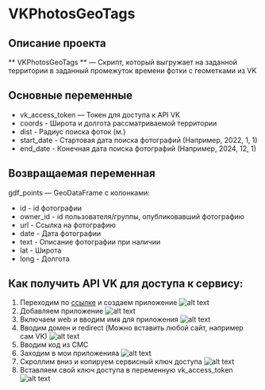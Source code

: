 # VKPhotosGeoTags

## Описание проекта
** VKPhotosGeoTags ** — Скрипт, который выгружает на заданной территории в заданный промежуток времени фотки с геометками из VK

## Основные переменные
- vk_access_token — Токен для доступа к API VK
- coords - Широта и долгота рассматриваемой территории
- dist - Радиус поиска фоток (м.)
- start_date - Стартовая дата поиска фотографий (Например, 2022, 1, 1)
- end_date - Конечная дата поиска фотографий (Например, 2024, 12, 1)

## Возвращаемая переменная
gdf_points — GeoDataFrame с колонками:
- id - id фотографии
- owner_id - id пользователя/группы, опубликовавший фотографию
- url - Ссылка на фотографию
- date - Дата фотографии
- text - Описание фотографии при наличии
- lat - Широта
- long - Долгота

## Как получить API VK для доступа к сервису:
1. Переходим по [ссылке](https://id.vk.com/about/business/go/docs/ru/vkid/latest/vk-id/connection/create-application) и создаем приложение
![alt text](https://github.com/rstsluv/VKPhotoGeoTagsScrapper/images/1.jpg?raw=true)
2. Добавляем приложение
![alt text](https://github.com/rstsluv/VKPhotoGeoTagsScrapper/images/2.jpg?raw=true)
3. Включаем web и вводим имя для приложения
![alt text](https://github.com/rstsluv/VKPhotoGeoTagsScrapper/images/3.jpg?raw=true)
4. Вводим домен и redirect (Можно вставить любой сайт, например сам VK)
![alt text](https://github.com/[rstsluv]/[VKPhotoGeoTagsScrapper]/[images]/4.jpg?raw=true)
5. Вводим код из СМС
6. Заходим в мои приложенияа
![alt text](https://github.com/rstsluv/VKPhotoGeoTagsScrapper/images/6.jpg?raw=true)
7. Скроллим вниз и копируем сервисный ключ доступа
![alt text](https://github.com/rstsluv/VKPhotoGeoTagsScrapper/images/7.jpg?raw=true)
8. Вставляем свой ключ доступа в переменную vk_access_token
![alt text](https://github.com/rstsluv/VKPhotoGeoTagsScrapper/images/8.jpg?raw=true)